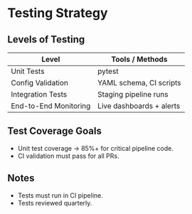 # Testing Strategy

## Levels of Testing

| Level                | Tools / Methods |
|----------------------|-----------------|
| Unit Tests           | pytest          |
| Config Validation    | YAML schema, CI scripts |
| Integration Tests    | Staging pipeline runs |
| End-to-End Monitoring| Live dashboards + alerts |

## Test Coverage Goals

- Unit test coverage → 85%+ for critical pipeline code.
- CI validation must pass for all PRs.

## Notes

- Tests must run in CI pipeline.
- Tests reviewed quarterly.